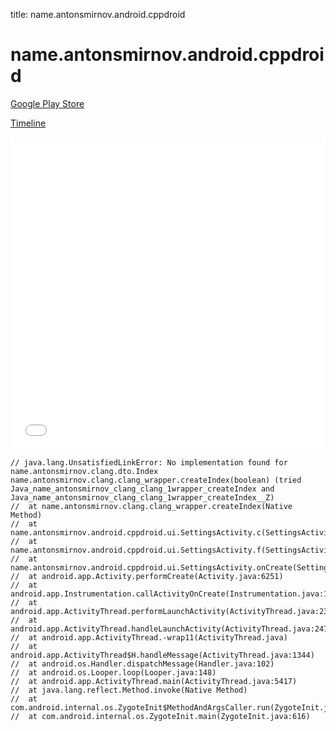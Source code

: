 title: name.antonsmirnov.android.cppdroid

# name.antonsmirnov.android.cppdroid

[Google Play Store](https://play.google.com/store/apps/details?id=name.antonsmirnov.android.cppdroid)

[Timeline](./vis-timeline.html)

<iframe src="./vis-timeline.html" width="100%" height="500px" style="border:none;"></iframe>

```
// java.lang.UnsatisfiedLinkError: No implementation found for name.antonsmirnov.clang.dto.Index name.antonsmirnov.clang.clang_wrapper.createIndex(boolean) (tried Java_name_antonsmirnov_clang_clang_1wrapper_createIndex and Java_name_antonsmirnov_clang_clang_1wrapper_createIndex__Z)
// 	at name.antonsmirnov.clang.clang_wrapper.createIndex(Native Method)
// 	at name.antonsmirnov.android.cppdroid.ui.SettingsActivity.c(SettingsActivity.java:181)
// 	at name.antonsmirnov.android.cppdroid.ui.SettingsActivity.f(SettingsActivity.java:253)
// 	at name.antonsmirnov.android.cppdroid.ui.SettingsActivity.onCreate(SettingsActivity.java:119)
// 	at android.app.Activity.performCreate(Activity.java:6251)
// 	at android.app.Instrumentation.callActivityOnCreate(Instrumentation.java:1107)
// 	at android.app.ActivityThread.performLaunchActivity(ActivityThread.java:2369)
// 	at android.app.ActivityThread.handleLaunchActivity(ActivityThread.java:2476)
// 	at android.app.ActivityThread.-wrap11(ActivityThread.java)
// 	at android.app.ActivityThread$H.handleMessage(ActivityThread.java:1344)
// 	at android.os.Handler.dispatchMessage(Handler.java:102)
// 	at android.os.Looper.loop(Looper.java:148)
// 	at android.app.ActivityThread.main(ActivityThread.java:5417)
// 	at java.lang.reflect.Method.invoke(Native Method)
// 	at com.android.internal.os.ZygoteInit$MethodAndArgsCaller.run(ZygoteInit.java:726)
// 	at com.android.internal.os.ZygoteInit.main(ZygoteInit.java:616)

```



